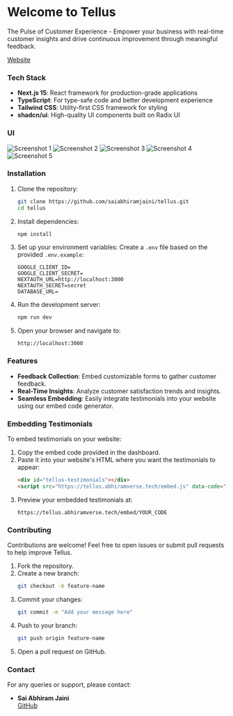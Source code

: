 # Welcome to Tellus

The Pulse of Customer Experience - Empower your business with real-time customer insights and drive continuous improvement through meaningful feedback.


[Website](https://tellus.abhiramverse.tech)

### Tech Stack

- **Next.js 15**: React framework for production-grade applications
- **TypeScript**: For type-safe code and better development experience
- **Tailwind CSS**: Utility-first CSS framework for styling
- **shadcn/ui**: High-quality UI components built on Radix UI

### UI

![Screenshot 1](https://github.com/user-attachments/assets/ee1fc90e-e51e-42fc-97b5-51b98cccc7f5)
![Screenshot 2](https://github.com/user-attachments/assets/e6c8a522-0fed-4f6c-b1b7-f75e1a0b8779)
![Screenshot 3](https://github.com/user-attachments/assets/601b0546-fc0d-42d2-8863-a0183e64f6b4)
![Screenshot 4](https://github.com/user-attachments/assets/07634ee7-008c-4d93-bfb5-8840457a89b1)
![Screenshot 5](https://github.com/user-attachments/assets/45218440-8681-4b53-9477-7fc1206e9d35)


### Installation

1. Clone the repository:
   ```bash
   git clone https://github.com/saiabhiramjaini/tellus.git
   cd tellus
   ```

2. Install dependencies:
   ```bash
   npm install
   ```

3. Set up your environment variables:
   Create a `.env` file based on the provided `.env.example`:
   ```env
   GOOGLE_CLIENT_ID=
   GOOGLE_CLIENT_SECRET=
   NEXTAUTH_URL=http://localhost:3000
   NEXTAUTH_SECRET=secret
   DATABASE_URL=
   ```

4. Run the development server:
   ```bash
   npm run dev
   ```

5. Open your browser and navigate to:
   ```
   http://localhost:3000
   ```



### Features

- **Feedback Collection**: Embed customizable forms to gather customer feedback.
- **Real-Time Insights**: Analyze customer satisfaction trends and insights.
- **Seamless Embedding**: Easily integrate testimonials into your website using our embed code generator.



### Embedding Testimonials

To embed testimonials on your website:

1. Copy the embed code provided in the dashboard.
2. Paste it into your website's HTML where you want the testimonials to appear:
   ```html
   <div id="tellus-testimonials"></div>
   <script src="https://tellus.abhiramverse.tech/embed.js" data-code="YOUR_CODE"></script>
   ```
3. Preview your embedded testimonials at:
   ```
   https://tellus.abhiramverse.tech/embed/YOUR_CODE
   ```




### Contributing

Contributions are welcome! Feel free to open issues or submit pull requests to help improve Tellus.

1. Fork the repository.
2. Create a new branch:
   ```bash
   git checkout -b feature-name
   ```
3. Commit your changes:
   ```bash
   git commit -m "Add your message here"
   ```
4. Push to your branch:
   ```bash
   git push origin feature-name
   ```
5. Open a pull request on GitHub.



### Contact

For any queries or support, please contact:

- **Sai Abhiram Jaini**  
  [GitHub](https://github.com/saiabhiramjaini)  



